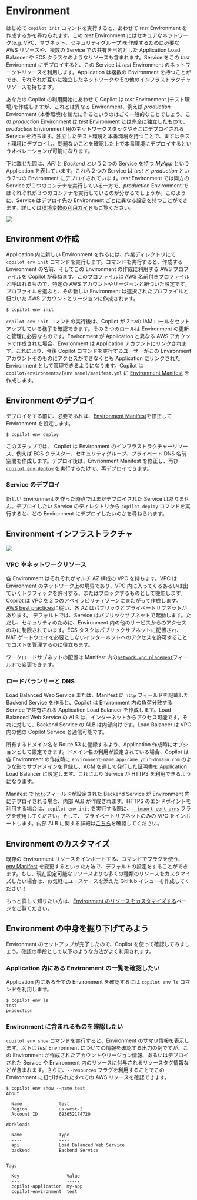 # Environment

はじめて `copilot init` コマンドを実行すると、あわせて _test_ Environment を作成するかを尋ねられます。この _test_ Environment にはセキュアなネットワーク(e.g. VPC、サブネット、セキュリティグループ)を作成するために必要な AWS リソースや、複数の Service での共有を目的とした Application Load Balancer や ECS クラスタのようなリソースも含まれます。Service をこの _test_ Environment にデプロイすると、この Service は _test_ Environment のネットワークやリソースを利用します。Application は複数の Environment を持つことができ、それぞれが互いに独立したネットワークやその他のインフラストラクチャリソースを持ちます。

あなたの Copilot の利用開始にあわせて Copilot は _test_ Environment (テスト環境)を作成しますが、これとは異なる Environment、例えば _production_ Environment (本番環境)を新たに作るというのはごく一般的なことでしょう。この _production_ Environment は _test_ Environment とは完全に独立したもので、_production_ Environment 用のネットワークスタックやそこにデプロイされる Service を持ちます。独立したテスト環境と本番環境を持つことで、まずはテスト環境にデプロイし、問題ないことを確認した上で本番環境にデプロイするというオペレーションが可能になります。

下に載せた図は、_API_ と _Backend_ という２つの Service を持つ _MyApp_ という Application を表しています。これら２つの Service は _test_ と _production_ という２つの Environment にデプロイされています。_test_ Environment では両方の Service が１つのコンテナを実行している一方で、_production_ Environment ではそれぞれが３つのコンテナを実行しているのが分かるでしょうか。このように、Service はデプロイ先の Environment ごとに異なる設定を持つことができます。詳しくは[環境変数の利用ガイド](../developing/environment-variables.ja.md)もご覧ください。

![](https://user-images.githubusercontent.com/879348/85873795-7da9c480-b786-11ea-9990-9604a3cc5f01.png)

## Environment の作成

Application 内に新しい Environment を作るには、作業ディレクトリにて `copilot env init` コマンドを実行します。コマンドを実行すると、作成する Environment の名前、そしてこの Environment の作成に利用する AWS プロファイルを Copilot が尋ねます。このプロファイルは AWS [名前付きプロファイル](https://docs.aws.amazon.com/ja_jp/cli/latest/userguide/cli-configure-profiles.html)と呼ばれるもので、特定の AWS アカウントやリージョンと紐づいた設定です。プロファイルを選ぶと、その新しい Environment は選択されたプロファイルと紐づいた AWS アカウントとリージョンに作成されます。
```console
$ copilot env init
```

`copilot env init` コマンドの実行後は、Copilot が 2 つの IAM ロールをセットアップしている様子を確認できます。その 2 つのロールは Environment の更新と管理に必要なものです。Environment が Application と異なる AWS アカウントで作成された場合、Envrionment は Application アカウントにリンクされます。これにより、今後 Copilot コマンドを実行するユーザーがこの Environment アカウントそのものにアクセスができなくとも Application にリンクされた Environment として管理できるようになります。Copilot は  `copilot/environments/[env name]/manifest.yml` に [Environment Manifest](../manifest/environment.ja.md) を作成します。

## Environment のデプロイ

デプロイをする前に、必要であれば、[Environment Manifest](../manifest/environment.ja.md)を修正して Environment を設定します。
```console
$ copilot env deploy
```
このステップでは、 Copilot は Environment のインフラストラクチャーリソース、例えば ECS クラスター、セキュリティグループ、プライベート DNS 名前空間を作成します。デプロイ後は、Envrionment Manifest を修正し、再び [`copilot env deploy`](../commands/env-deploy.ja.md) を実行するだけで、再デプロイできます。

### Service のデプロイ

新しい Environment を作った時点ではまだデプロイされた Service はありません。デプロイしたい Service のディレクトリから `copilot deploy` コマンドを実行すると、どの Environment にデプロイしたいのかを尋ねられます。

## Environment インフラストラクチャ

![](https://user-images.githubusercontent.com/879348/85873802-800c1e80-b786-11ea-8b2c-779b01abbaf4.png)


### VPC やネットワークリソース

各 Environment はそれぞれがマルチ AZ 構成の VPC を持ちます。VPC は Environment のネットワーク上の境界であり、VPC 内に入ってくるあるいは出ていくトラフィックを許可する、またはブロックするものとして機能します。Copilot は VPC を２つのアベイラビリティゾーンにまたがって作成します。[AWS best practices](https://docs.aws.amazon.com/vpc/latest/userguide/vpc-security-best-practices.html)に従い、各 AZ はパブリックとプライベートサブネットがあります。 デフォルトでは、Service はパブリックサブネットで起動します。ただし、セキュリティのために、Environment 内の他のサービスからのアクセスのみに制限されています。ECS タスクはパブリックサブネットに配置され、NAT ゲートウエイを必要としないインターネットへのアクセスを許可することでコストを管理するのに役立ちます。

ワークロードサブネットの配置は Manifest 内の[`network.vpc.placement`](../manifest/lb-web-service.ja.md#network-vpc-placement)フィールドで変更できます。

### ロードバランサーと DNS

Load Balanced Web Service または、Manifest に `http` フィールドを記載した Backend Service を作ると、Copilot は Environment 内の負荷分散する Service で共有される Application Load Balancer を作成します。Load Balanced Web Service の ALB は、インターネットからアクセス可能です。それに対して、Backend Service の ALB は内部向けです。Load Balancer は VPC 内の他の Copilot Service と通信可能です。

所有するドメイン名を Route 53 に登録するよう、Application 作成時にオプションとして設定できます。ドメイン名の利用が設定されている場合、Copilot は各 Environment の作成時に `environment-name.app-name.your-domain.com` のような形でサブドメインを登録し、ACM を通して発行した証明書を Application Load Balancer に設定します。これにより Service が HTTPS を利用できるようになります。

Manifest で [`http`](../manifest/backend-service.ja.md#http)フィールドが設定された Backend Service が Environment 内にデプロイされる場合、内部 ALB が作成されます。HTTPS のエンドポイントを利用する場合は、`copilot env init` を実行する際に、[`--import-cert-arns`](../commands/env-init.ja.md#what-are-the-flags) フラグを使用してください。そして、 プライベートサブネットのみの VPC をインポートします。内部 ALB に関する詳細は[こちら](../developing/internal-albs.ja.md)を確認してください。

## Environment のカスタマイズ

既存の Environment リソースをインポートする、コマンドでフラグを使う、[env Manifest](../manifest/environment.ja.md) を変更するといった方法で、デフォルトの設定をすることができます。もし、現在設定可能なリソースよりも多くの種類のリソースをカスタマイズしたい場合は、お気軽にユースケースを添えた GitHub イシューを作成してください！

もっと詳しく知りたい方は、[Environment のリソースをカスタマイズする](../developing/custom-environment-resources.ja.md)ページをご覧ください。

## Environment の中身を掘り下げてみよう

Environment のセットアップが完了したので、Copilot を使って確認してみましょう。確認の手段として以下のような方法がよく利用されます。

### Application 内にある Environment の一覧を確認したい

Application 内にある全ての Environment を確認するには `copilot env ls` コマンドを利用します。

```console
$ copilot env ls
test
production
```

### Environment に含まれるものを確認したい

`copilot env show` コマンドを実行すると、Environment のサマリ情報を表示します。以下は _test_ Environment についての情報を確認する出力の例ですが、この Environment が作成されたアカウントやリージョン情報、あるいはデプロイされた Service や Environment 内のリソースに付与されるリソースタグ情報などが含まれます。さらに、`--resources` フラグを利用することでこの Environment に紐づけられたすべての AWS リソースを確認できます。

```console
$ copilot env show --name test
About

  Name              test
  Region            us-west-2
  Account ID        693652174720

Workloads

  Name              Type
  ----              ----
  api               Load Balanced Web Service
  backend           Backend Service


Tags

  Key                  Value
  ---                  -----
  copilot-application  my-app
  copilot-environment  test
```
